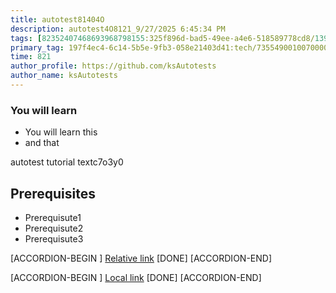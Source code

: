 ```yaml
---
title: autotest81404O
description: autotest4O8121_9/27/2025 6:45:34 PM
tags: [82352407468693968798155:325f896d-bad5-49ee-a4e6-518589778cd8/139269250608756787992873,197f4ec4-6c14-5b5e-9fb3-058e21403d41:tech/73554900100700000996,c1a376dd-ebd0-4787-804e-a23fef23ba06:4625ac99-30b5-4df6-a6c5-f840dd406e80/1bf8f1d5-d54a-41e0-b203-d94deae18a3c]
primary_tag: 197f4ec4-6c14-5b5e-9fb3-058e21403d41:tech/73554900100700000996/67838200100800006287
time: 821
author_profile: https://github.com/ksAutotests
author_name: ksAutotests
---
```

### You will learn
- You will learn this
- and that

autotest tutorial textc7o3y0

## Prerequisites
- Prerequisute1
- Prerequisute2
- Prerequisute3

[ACCORDION-BEGIN [](step)]
[Relative link](autotest_tutorial4z7wq6)
[DONE]
[ACCORDION-END]

[ACCORDION-BEGIN [](step)]
[Local link](http://localhost/index.html)
[DONE]
[ACCORDION-END]

